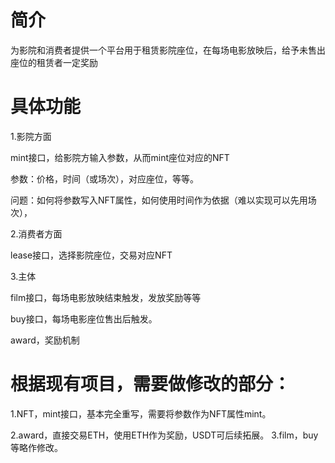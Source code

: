 # 简介

为影院和消费者提供一个平台用于租赁影院座位，在每场电影放映后，给予未售出座位的租赁者一定奖励

# 具体功能

1.影院方面

mint接口，给影院方输入参数，从而mint座位对应的NFT

参数：价格，时间（或场次），对应座位，等等。

问题：如何将参数写入NFT属性，如何使用时间作为依据（难以实现可以先用场次），

2.消费者方面

lease接口，选择影院座位，交易对应NFT

3.主体

film接口，每场电影放映结束触发，发放奖励等等

buy接口，每场电影座位售出后触发。



award，奖励机制



# 根据现有项目，需要做修改的部分：

1.NFT，mint接口，基本完全重写，需要将参数作为NFT属性mint。

2.award，直接交易ETH，使用ETH作为奖励，USDT可后续拓展。
3.film，buy等略作修改。



